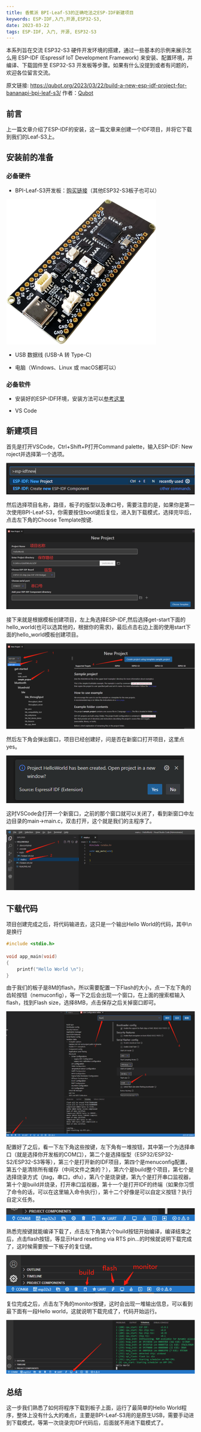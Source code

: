 ```yaml
---
title: 香蕉派 BPI-Leaf-S3的正确吃法之ESP-IDF新建项目
keywords: ESP-IDF,入门,开源,ESP32-S3,
date: 2023-03-22
tags: ESP-IDF, 入门, 开源, ESP32-S3
---
```


本系列旨在交流 ESP32-S3 硬件开发环境的搭建，通过一些基本的示例来展示怎么用 ESP-IDF (Espressif IoT Development Framework) 来安装、配置环境，并编译、下载固件至 ESP32-S3 开发板等步骤。如果有什么没提到或者有问题的，欢迎各位留言交流。

<!-- more -->

原文链接: https://qubot.org/2023/03/22/build-a-new-esp-idf-project-for-bananapi-bpi-leaf-s3/
作者：[Qubot](https://qubot.org) 

## 前言
上一篇文章介绍了ESP-IDF的安装，这一篇文章来创建一个IDF项目，并将它下载到我们的Leaf-S3上。

## 安装前的准备

### 必备硬件
* BPI-Leaf-S3开发板：[购买链接](https://item.taobao.com/item.htm?id=677287234553)（其他ESP32-S3板子也可以）

![](../assets/Leaf-S3.png)
* USB 数据线 (USB-A 转 Type-C)

* 电脑（Windows、Linux 或 macOS都可以）

### 必备软件

* 安装好的ESP-IDF环境，安装方法可以[参考这里](./esp_idf_setup.md)

* VS Code

## 新建项目

首先是打开VSCode，Ctrl+Shift+P打开Command palette，输入ESP-IDF: New roject并选择第一个选项。

![](../assets/ESP-IDF_build_project_1.png)

然后选择项目名称，路径，板子的版型以及串口号，需要注意的是，如果你是第一次使用BPI-Leaf-S3，你需要按住boot键后复位，进入到下载模式，选择完毕后，点击左下角的Choose Template按键.

![](../assets/ESP-IDF_build_project_2.png)

接下来就是根据模板创建项目，左上角选择ESP-IDF,然后选择get-start下面的hello_world(也可以选其他的，根据你的需求)，最后点击右边上面的使用start下面的hello_world模板创建项目。 

![](../assets/ESP-IDF_build_project_3.png)

然后左下角会弹出窗口，项目已经创建好，问是否在新窗口打开项目，这里点yes。

![](../assets/ESP-IDF_build_project_4.png)

这时VSCode会打开一个新窗口，之前的那个窗口就可以关闭了，看到新窗口中左边目录的main->main.c，双击打开，这个就是我们的主程序了。

![](../assets/ESP-IDF_build_project_5.png)

## 下载代码

项目创建完成之后，将代码输进去，这只是一个输出Hello World的代码，其中\n是换行

```c
#include <stdio.h>

void app_main(void)
{
    printf("Hello World \n");
}
```

由于我们的板子是8M的flash，所以需要配置一下Flash的大小，点一下左下角的齿轮按钮（nemuconfig），等一下之后会出现一个窗口，在上面的搜索框输入flash，找到Flash size，选择8MB，点击保存之后关掉窗口即可。

![](../assets/ESP-IDF_build_project_7.png)

配置好了之后，看一下左下角这些按键，左下角有一堆按钮，其中第一个为选择串口（就是选择你开发板的COM口），第二个是选择版型（ESP32/ESP32-S2/ESP32-S3等等），第三个是打开新的IDF项目，第四个是menuconfig配置，第五个是清除所有缓存（中间文件之类的？），第六个是build整个项目，第七个是选择烧录方式（jtag，串口，dfu），第八个是烧录键，第九个是打开串口监视器，第十个是build并烧录，打开串口监视器，第十一个是打开IDF的终端（如果你习惯了命令的话，可以在这里输入命令执行），第十二个好像是可以自定义按钮？执行自定义任务。

![](../assets/ESP-IDF_build_project_6.png)

熟悉完按键就能编译下载了，点击左下角第六个build按钮开始编译，编译结束之后，点击flash按钮，等显示Hard resetting via RTS pin...的时候就说明下载完成了，这时候需要按一下板子的复位键。

![](../assets/ESP-IDF_build_project_8.png)

复位完成之后，点击左下角的monitor按键，这时会出现一堆输出信息，可以看到最下面有一段Hello world，这就说明下载完成了，代码开始运行。

![](../assets/ESP-IDF_build_project_9.png)

## 总结

这一步我们熟悉了如何将程序下载到板子上面，运行了最简单的Hello World程序，整体上没有什么大的难点，主要是BPI-Leaf-S3用的是原生USB，需要手动进到下载模式，等第一次烧录完IDF代码后，后面就不用进下载模式了。